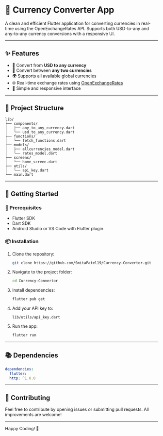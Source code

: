 # 💱 Currency Converter App

A clean and efficient Flutter application for converting currencies in real-time using the OpenExchangeRates API. Supports both USD-to-any and any-to-any currency conversions with a responsive UI.

---

## ✨ Features

- 🔄 Convert from **USD to any currency**
- 🔁 Convert between **any two currencies**
- 🌍 Supports all available global currencies
- 🌐 Real-time exchange rates using [OpenExchangeRates](https://openexchangerates.org/)
- 📱 Simple and responsive interface

---

## 🧠 Project Structure

```
lib/
├── components/
│   ├── any_to_any_currency.dart
│   └── usd_to_any_currency.dart
├── functions/
│   └── fetch_functions.dart
├── models/
│   ├── allcurrencies_model.dart
│   └── rates_model.dart
├── screens/
│   └── home_screen.dart
├── utils/
│   └── api_key.dart
└── main.dart
```

---

## 🚀 Getting Started

### 🔧 Prerequisites

- Flutter SDK
- Dart SDK
- Android Studio or VS Code with Flutter plugin

### 📦 Installation

1. Clone the repository:
   ```bash
   git clone https://github.com/SmitaPatel19/Currency-Convertor.git
   ```

2. Navigate to the project folder:
   ```bash
   cd Currency-Convertor
   ```

3. Install dependencies:
   ```bash
   flutter pub get
   ```

4. Add your API key to:
   ```
   lib/utils/api_key.dart
   ```

5. Run the app:
   ```bash
   flutter run
   ```

---

## 📚 Dependencies

```yaml
dependencies:
  flutter:
  http: ^1.0.0
```

---

## 🤝 Contributing

Feel free to contribute by opening issues or submitting pull requests. All improvements are welcome!

---

Happy Coding! 💙